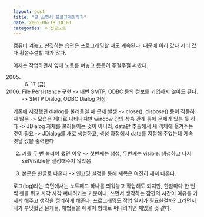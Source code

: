 ```yaml
---
layout: post
title: "글 쓰면서 프로그래밍하기"
date: 2005-06-18 10:00
categories: ⊙ 전공노트
---
```


컴퓨터 켜놓고 딴짓하는 습관은 프로그래밍할 때도 계속된다.
때문에 이리 갔다 저리 갔다 횡설수설할 때가 많다.

어제는 작업하면서 옆에 노트를 펴놓고 틈틈이 주절주절 써봤다.

> 
2005. 6. 17 (금)
1. File Persistence 구현
 -> 매번 SMTP, ODBC 등의 정보를 기입하지 않아도 된다.
 -> SMTP Dialog, ODBC Dialog 저장

기존에 저장했던 dialog를 불러들일 때 문제 발생
 -> close(), dispose() 등이 작동하지 않음
 -> 모습은 제대로 나타나지만 window 간의 상속 관계 등에 문제가 있는 듯 하다
 -> JDialog 자체를 불러들이는 것이 아니라, data만 추출해서 새 객체에 옮겨주는 것이 필요
 -> JDialog를 새로 생성하고, 생성 과정에서 data를 지정해 주었는데 계속 옛날 값을 출력한다


2. 키를 두 번 눌러야 했던 이유
 -> 첫번째는 생성, 두번째는 visible. 생성하고 나서 setVisible을 설정해주지 않았음

3. 본문은 한글로 나온다 -> 인코딩 설정을 통해
제목은 여전히 깨져 나온다.


로그(log)라는 측면에서는 노트패드 하나를 띄워놓고 작업해도 되지만, 한참마다 한 번씩 펜을 쥐고 사각 사각 써내려가는 기분이나, 쓰면서 생각하는 잠깐의 시간이 여유를 가지게 해주고 생각을 정리하게 해준다. 프로그래밍도 작업 일지가 필요한걸까? 그러면서 내가 부딪혔던 문제들, 해법들을 에세이 형태로 써내려가면 재밌을 것 같다.

       
